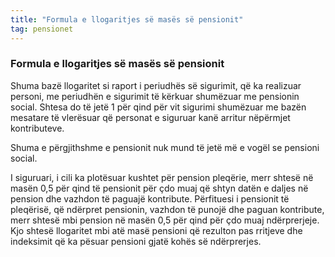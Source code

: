```yaml
---
title: "Formula e llogaritjes së masës së pensionit"
tag: pensionet
---
```


### Formula e llogaritjes së masës së pensionit

Shuma bazë llogaritet si raport i periudhës së sigurimit, që ka realizuar personi, me periudhën e sigurimit të kërkuar shumëzuar me pensionin social.
Shtesa do të jetë 1 për qind për vit sigurimi shumëzuar me bazën mesatare të vlerësuar që personat e siguruar kanë arritur nëpërmjet kontributeve. 

Shuma e përgjithshme e pensionit nuk mund të jetë më e vogël se pensioni social.

I siguruari, i cili ka plotësuar kushtet për pension pleqërie, merr shtesë në masën 0,5 për qind të pensionit për çdo muaj që shtyn datën e daljes në pension dhe vazhdon të paguajë kontribute. 
Përfituesi i pensionit të pleqërisë, që ndërpret pensionin, vazhdon të punojë dhe paguan kontribute, merr shtesë mbi pension në masën 0,5 për qind për çdo muaj ndërprerjeje. Kjo shtesë llogaritet mbi atë masë pensioni që rezulton pas rritjeve dhe indeksimit që ka pësuar pensioni gjatë kohës së ndërprerjes.
